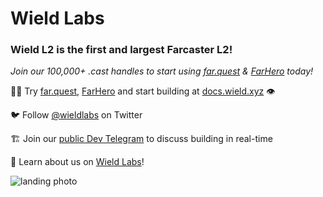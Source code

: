 # Wield Labs

### Wield L2 is the first and largest Farcaster L2! 

_Join our 100,000+ .cast handles to start using [far.quest](https://far.quest) & [FarHero](https://far.quest/hero) today!_

👩‍💻 Try [far.quest](https://far.quest), [FarHero](https://far.quest/hero) and start building at [docs.wield.xyz](https://docs.wield.xyz) 👁️

🐦 Follow [@wieldlabs](https://twitter.com/wieldlabs) on Twitter

🏗️ Join our [public Dev Telegram](https://t.me/+AAgF-ptLxjEzZGNh) to discuss building in real-time

📖 Learn about us on [Wield Labs](https://wield.xyz)!

![landing photo](https://github.com/wieldprotocol/.github/assets/104177346/de5e2f4d-4173-4811-a3e5-7d74c182a91c)
